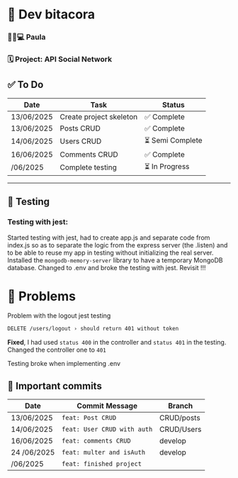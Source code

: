 # 📒 Dev bitacora

### 👩‍🦰💻 Paula

### 🗓️ Project: API Social Network

## ✅ To Do

| Date       | Task                    | Status           |
| ---------- | ----------------------- | ---------------- |
| 13/06/2025 | Create project skeleton | ✅ Complete      |
| 13/06/2025 | Posts CRUD              | ✅ Complete      |
| 14/06/2025 | Users CRUD              | ⏳ Semi Complete |
| 16/06/2025 | Comments CRUD           | ✅ Complete      |
| /06/2025   | Complete testing        | ⏳ In Progress   |

---

## 🧪 Testing

### Testing with jest:

Started testing with jest, had to create app.js and separate code from index.js so as to separate the logic from the express server (the .listen) and to be able to reuse my app in testing without initializing the real server.
Installed the `mongodb-memory-server` library to have a temporary MongoDB database.
Changed to .env and broke the testing with jest. Revisit !!!

# 🧩 Problems

Problem with the logout jest testing

```bash
DELETE /users/logout › should return 401 without token
```

**Fixed**, I had used `status 400` in the controller and `status 401` in the testing. Changed the controller one to `401`

Testing broke when implementing .env

## 📍 Important commits

| Date       | Commit Message                               | Branch         |
| ---------- | -------------------------------------------- | -------------- |
| 13/06/2025 | `feat: Post CRUD`                            | CRUD/posts     |
| 14/06/2025 | `feat: User CRUD with auth`                  | CRUD/Users     |
| 16/06/2025 | `feat: comments CRUD`                        | develop        |
| 24 /06/2025   | `feat: multer and isAuth`                                     | develop      |
| /06/2025   | `feat: finished project` |  |
